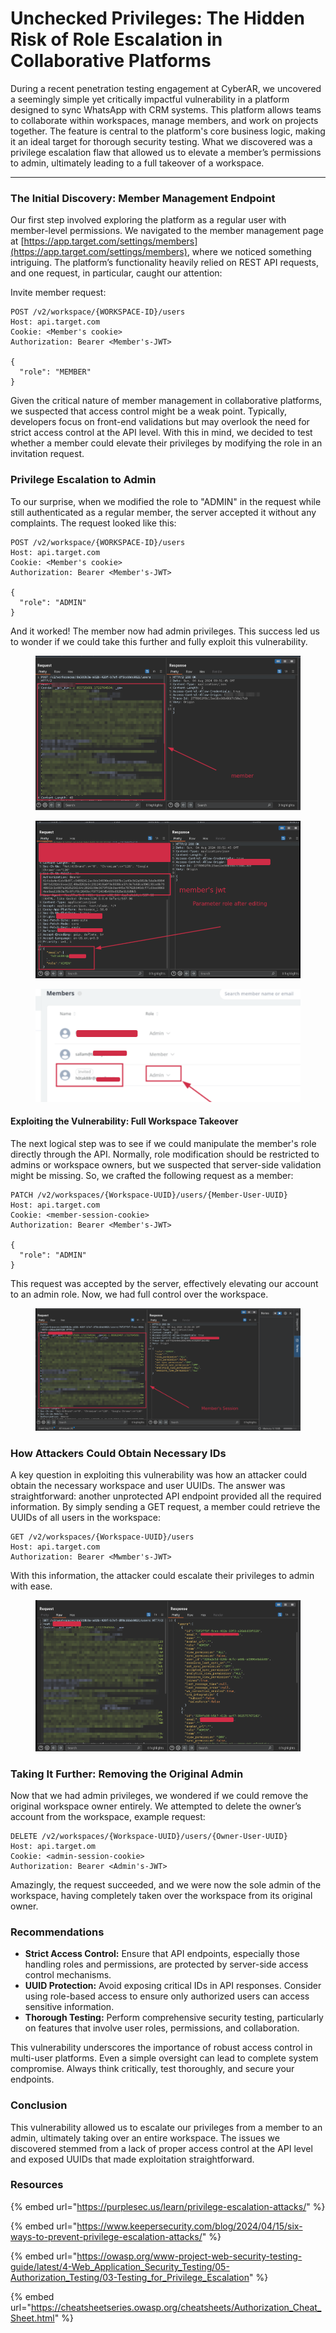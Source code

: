 # Unchecked Privileges: The Hidden Risk of Role Escalation in Collaborative Platforms

During a recent penetration testing engagement at CyberAR, we uncovered a seemingly simple yet critically impactful vulnerability in a platform designed to sync WhatsApp with CRM systems. This platform allows teams to collaborate within workspaces, manage members, and work on projects together. The feature is central to the platform's core business logic, making it an ideal target for thorough security testing. What we discovered was a privilege escalation flaw that allowed us to elevate a member’s permissions to admin, ultimately leading to a full takeover of a workspace.

***

### &#x20;**The Initial Discovery: Member Management Endpoint**

Our first step involved exploring the platform as a regular user with member-level permissions. We navigated to the member management page at [https://app.target.com/settings/members](https://app.target.com/settings/members), where we noticed something intriguing. The platform’s functionality heavily relied on REST API requests, and one request, in particular, caught our attention:

Invite member  request:

```http
POST /v2/workspace/{WORKSPACE-ID}/users
Host: api.target.com
Cookie: <Member's cookie>
Authorization: Bearer <Member's-JWT>

{
  "role": "MEMBER"
}
```

Given the critical nature of member management in collaborative platforms, we suspected that access control might be a weak point. Typically, developers focus on front-end validations but may overlook the need for strict access control at the API level. With this in mind, we decided to test whether a member could elevate their privileges by modifying the role in an invitation request.

### **Privilege Escalation to Admin**

To our surprise, when we modified the role to "ADMIN" in the request while still authenticated as a regular member, the server accepted it without any complaints. The request looked like this:

```http
POST /v2/workspace/{WORKSPACE-ID}/users
Host: api.target.com
Cookie: <Member's cookie>
Authorization: Bearer <Member's-JWT>

{
  "role": "ADMIN"
}
```

And it worked! The member now had admin privileges. This success led us to wonder if we could take this further and fully exploit this vulnerability.

<figure><img src="../.gitbook/assets/image (2).png" alt=""><figcaption></figcaption></figure>

<figure><img src="../.gitbook/assets/image (3).png" alt=""><figcaption></figcaption></figure>

<figure><img src="../.gitbook/assets/image (4).png" alt=""><figcaption></figcaption></figure>

#### **Exploiting the Vulnerability: Full Workspace Takeover**

The next logical step was to see if we could manipulate the member's role directly through the API. Normally, role modification should be restricted to admins or workspace owners, but we suspected that server-side validation might be missing. So, we crafted the following request as a member:

```http
PATCH /v2/workspaces/{Workspace-UUID}/users/{Member-User-UUID}
Host: api.target.com
Cookie: <member-session-cookie>
Authorization: Bearer <Member's-JWT>

{
  "role": "ADMIN"
}
```

This request was accepted by the server, effectively elevating our account to an admin role. Now, we had full control over the workspace.

<figure><img src="../.gitbook/assets/image (5).png" alt=""><figcaption></figcaption></figure>

### **How Attackers Could Obtain Necessary IDs**

A key question in exploiting this vulnerability was how an attacker could obtain the necessary workspace and user UUIDs. The answer was straightforward: another unprotected API endpoint provided all the required information. By simply sending a GET request, a member could retrieve the UUIDs of all users in the workspace:

```http
GET /v2/workspaces/{Workspace-UUID}/users
Host: api.target.com
Authorization: Bearer <Mwmber's-JWT>
```

With this information, the attacker could escalate their privileges to admin with ease.

<figure><img src="../.gitbook/assets/image (6).png" alt=""><figcaption></figcaption></figure>

### **Taking It Further: Removing the Original Admin**

Now that we had admin privileges, we wondered if we could remove the original workspace owner entirely. We attempted to delete the owner’s account from the workspace, example request:

```http
DELETE /v2/workspaces/{Workspace-UUID}/users/{Owner-User-UUID}
Host: api.target.om
Cookie: <admin-session-cookie>
Authorization: Bearer <Admin's-JWT>
```

Amazingly, the request succeeded, and we were now the sole admin of the workspace, having completely taken over the workspace from its original owner.

### **Recommendations**

* **Strict Access Control:** Ensure that API endpoints, especially those handling roles and permissions, are protected by server-side access control mechanisms.
* **UUID Protection:** Avoid exposing critical IDs in API responses. Consider using role-based access to ensure only authorized users can access sensitive information.
* **Thorough Testing:** Perform comprehensive security testing, particularly on features that involve user roles, permissions, and collaboration.

This vulnerability underscores the importance of robust access control in multi-user platforms. Even a simple oversight can lead to complete system compromise. Always think critically, test thoroughly, and secure your endpoints.

### **Conclusion**

This vulnerability allowed us to escalate our privileges from a member to an admin, ultimately taking over an entire workspace. The issues we discovered stemmed from a lack of proper access control at the API level and exposed UUIDs that made exploitation straightforward.

### Resources

{% embed url="https://purplesec.us/learn/privilege-escalation-attacks/" %}

{% embed url="https://www.keepersecurity.com/blog/2024/04/15/six-ways-to-prevent-privilege-escalation-attacks/" %}

{% embed url="https://owasp.org/www-project-web-security-testing-guide/latest/4-Web_Application_Security_Testing/05-Authorization_Testing/03-Testing_for_Privilege_Escalation" %}

{% embed url="https://cheatsheetseries.owasp.org/cheatsheets/Authorization_Cheat_Sheet.html" %}
